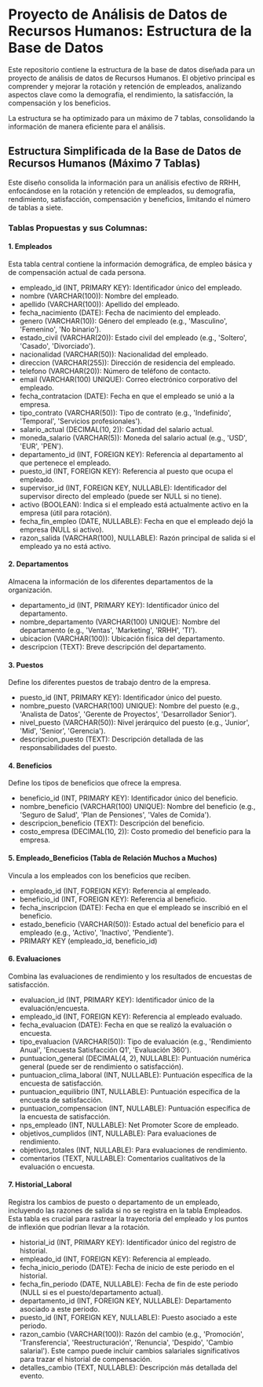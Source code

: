 # **Proyecto de Análisis de Datos de Recursos Humanos: Estructura de la Base de Datos**

Este repositorio contiene la estructura de la base de datos diseñada para un proyecto de análisis de datos de Recursos Humanos. El objetivo principal es comprender y mejorar la rotación y retención de empleados, analizando aspectos clave como la demografía, el rendimiento, la satisfacción, la compensación y los beneficios.

La estructura se ha optimizado para un máximo de 7 tablas, consolidando la información de manera eficiente para el análisis.

## **Estructura Simplificada de la Base de Datos de Recursos Humanos (Máximo 7 Tablas)**

Este diseño consolida la información para un análisis efectivo de RRHH, enfocándose en la rotación y retención de empleados, su demografía, rendimiento, satisfacción, compensación y beneficios, limitando el número de tablas a siete.

### **Tablas Propuestas y sus Columnas:**

#### **1\. Empleados**

Esta tabla central contiene la información demográfica, de empleo básica y de compensación actual de cada persona.

* empleado\_id (INT, PRIMARY KEY): Identificador único del empleado.  
* nombre (VARCHAR(100)): Nombre del empleado.  
* apellido (VARCHAR(100)): Apellido del empleado.  
* fecha\_nacimiento (DATE): Fecha de nacimiento del empleado.  
* genero (VARCHAR(10)): Género del empleado (e.g., 'Masculino', 'Femenino', 'No binario').  
* estado\_civil (VARCHAR(20)): Estado civil del empleado (e.g., 'Soltero', 'Casado', 'Divorciado').  
* nacionalidad (VARCHAR(50)): Nacionalidad del empleado.  
* direccion (VARCHAR(255)): Dirección de residencia del empleado.  
* telefono (VARCHAR(20)): Número de teléfono de contacto.  
* email (VARCHAR(100) UNIQUE): Correo electrónico corporativo del empleado.  
* fecha\_contratacion (DATE): Fecha en que el empleado se unió a la empresa.  
* tipo\_contrato (VARCHAR(50)): Tipo de contrato (e.g., 'Indefinido', 'Temporal', 'Servicios profesionales').  
* salario\_actual (DECIMAL(10, 2)): Cantidad del salario actual.  
* moneda\_salario (VARCHAR(5)): Moneda del salario actual (e.g., 'USD', 'EUR', 'PEN').  
* departamento\_id (INT, FOREIGN KEY): Referencia al departamento al que pertenece el empleado.  
* puesto\_id (INT, FOREIGN KEY): Referencia al puesto que ocupa el empleado.  
* supervisor\_id (INT, FOREIGN KEY, NULLABLE): Identificador del supervisor directo del empleado (puede ser NULL si no tiene).  
* activo (BOOLEAN): Indica si el empleado está actualmente activo en la empresa (útil para rotación).  
* fecha\_fin\_empleo (DATE, NULLABLE): Fecha en que el empleado dejó la empresa (NULL si activo).  
* razon\_salida (VARCHAR(100), NULLABLE): Razón principal de salida si el empleado ya no está activo.

#### **2\. Departamentos**

Almacena la información de los diferentes departamentos de la organización.

* departamento\_id (INT, PRIMARY KEY): Identificador único del departamento.  
* nombre\_departamento (VARCHAR(100) UNIQUE): Nombre del departamento (e.g., 'Ventas', 'Marketing', 'RRHH', 'TI').  
* ubicacion (VARCHAR(100)): Ubicación física del departamento.  
* descripcion (TEXT): Breve descripción del departamento.

#### **3\. Puestos**

Define los diferentes puestos de trabajo dentro de la empresa.

* puesto\_id (INT, PRIMARY KEY): Identificador único del puesto.  
* nombre\_puesto (VARCHAR(100) UNIQUE): Nombre del puesto (e.g., 'Analista de Datos', 'Gerente de Proyectos', 'Desarrollador Senior').  
* nivel\_puesto (VARCHAR(50)): Nivel jerárquico del puesto (e.g., 'Junior', 'Mid', 'Senior', 'Gerencia').  
* descripcion\_puesto (TEXT): Descripción detallada de las responsabilidades del puesto.

#### **4\. Beneficios**

Define los tipos de beneficios que ofrece la empresa.

* beneficio\_id (INT, PRIMARY KEY): Identificador único del beneficio.  
* nombre\_beneficio (VARCHAR(100) UNIQUE): Nombre del beneficio (e.g., 'Seguro de Salud', 'Plan de Pensiones', 'Vales de Comida').  
* descripcion\_beneficio (TEXT): Descripción del beneficio.  
* costo\_empresa (DECIMAL(10, 2)): Costo promedio del beneficio para la empresa.

#### **5\. Empleado\_Beneficios (Tabla de Relación Muchos a Muchos)**

Vincula a los empleados con los beneficios que reciben.

* empleado\_id (INT, FOREIGN KEY): Referencia al empleado.  
* beneficio\_id (INT, FOREIGN KEY): Referencia al beneficio.  
* fecha\_inscripcion (DATE): Fecha en que el empleado se inscribió en el beneficio.  
* estado\_beneficio (VARCHAR(50)): Estado actual del beneficio para el empleado (e.g., 'Activo', 'Inactivo', 'Pendiente').  
* PRIMARY KEY (empleado\_id, beneficio\_id)

#### **6\. Evaluaciones**

Combina las evaluaciones de rendimiento y los resultados de encuestas de satisfacción.

* evaluacion\_id (INT, PRIMARY KEY): Identificador único de la evaluación/encuesta.  
* empleado\_id (INT, FOREIGN KEY): Referencia al empleado evaluado.  
* fecha\_evaluacion (DATE): Fecha en que se realizó la evaluación o encuesta.  
* tipo\_evaluacion (VARCHAR(50)): Tipo de evaluación (e.g., 'Rendimiento Anual', 'Encuesta Satisfacción Q1', 'Evaluación 360').  
* puntuacion\_general (DECIMAL(4, 2), NULLABLE): Puntuación numérica general (puede ser de rendimiento o satisfacción).  
* puntuacion\_clima\_laboral (INT, NULLABLE): Puntuación específica de la encuesta de satisfacción.  
* puntuacion\_equilibrio (INT, NULLABLE): Puntuación específica de la encuesta de satisfacción.  
* puntuacion\_compensacion (INT, NULLABLE): Puntuación específica de la encuesta de satisfacción.  
* nps\_empleado (INT, NULLABLE): Net Promoter Score de empleado.  
* objetivos\_cumplidos (INT, NULLABLE): Para evaluaciones de rendimiento.  
* objetivos\_totales (INT, NULLABLE): Para evaluaciones de rendimiento.  
* comentarios (TEXT, NULLABLE): Comentarios cualitativos de la evaluación o encuesta.

#### **7\. Historial\_Laboral**

Registra los cambios de puesto o departamento de un empleado, incluyendo las razones de salida si no se registra en la tabla Empleados. Esta tabla es crucial para rastrear la trayectoria del empleado y los puntos de inflexión que podrían llevar a la rotación.

* historial\_id (INT, PRIMARY KEY): Identificador único del registro de historial.  
* empleado\_id (INT, FOREIGN KEY): Referencia al empleado.  
* fecha\_inicio\_periodo (DATE): Fecha de inicio de este periodo en el historial.  
* fecha\_fin\_periodo (DATE, NULLABLE): Fecha de fin de este periodo (NULL si es el puesto/departamento actual).  
* departamento\_id (INT, FOREIGN KEY, NULLABLE): Departamento asociado a este periodo.  
* puesto\_id (INT, FOREIGN KEY, NULLABLE): Puesto asociado a este periodo.  
* razon\_cambio (VARCHAR(100)): Razón del cambio (e.g., 'Promoción', 'Transferencia', 'Reestructuración', 'Renuncia', 'Despido', 'Cambio salarial'). Este campo puede incluir cambios salariales significativos para trazar el historial de compensación.  
* detalles\_cambio (TEXT, NULLABLE): Descripción más detallada del evento.